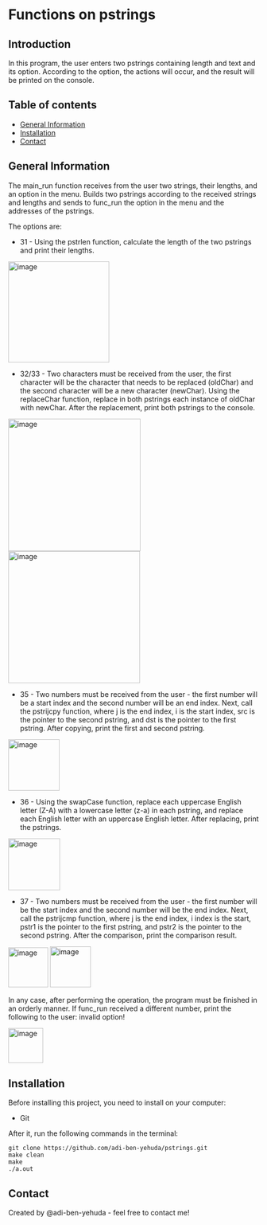 # Functions on pstrings

## Introduction
In this program, the user enters two pstrings containing length and text and its option. According to the option, the actions will occur, and the result will be printed on the console.

## Table of contents
* [General Information](#general-information)
* [Installation](#installation)
* [Contact](#Contact)

## General Information
The main_run function receives from the user two strings, their lengths, and an option in the menu. Builds two pstrings according to the received strings and lengths and sends to func_run the option in the menu and the addresses of the pstrings.

The options are:
* 31 - Using the pstrlen function, calculate the length of the two pstrings and print their lengths.
<img width="203" alt="image" src="https://user-images.githubusercontent.com/75027826/225344855-2b44facc-8869-4a17-9145-bb65bb153761.png">

* 32/33 - Two characters must be received from the user, the first character will be the character that needs to be replaced (oldChar) and the second character will be a new character (newChar). Using the replaceChar function, replace in both pstrings each instance of oldChar with newChar. After the replacement, print both pstrings to the console.
<img width="266" alt="image" src="https://user-images.githubusercontent.com/75027826/225345160-f9a22cd6-925b-412f-aafc-816b44c43c8d.png">
<img width="265" alt="image" src="https://user-images.githubusercontent.com/75027826/225345366-163b5a19-8946-4d64-899b-53de06f5c059.png">

* 35 - Two numbers must be received from the user - the first number will be a start index and the second number will be an end index. Next, call the pstrijcpy function, where j is the end index, i is the start index, src is the pointer to the second pstring, and dst is the pointer to the first pstring. After copying, print the first and second pstring.
<img width="103" alt="image" src="https://user-images.githubusercontent.com/75027826/225345603-00774eb9-74f6-4d44-a7e5-2a5045c1874d.png">

* 36 - Using the swapCase function, replace each uppercase English letter (Z-A) with a lowercase letter (z-a) in each pstring, and replace each English letter with an uppercase English letter. After replacing, print the pstrings.
<img width="104" alt="image" src="https://user-images.githubusercontent.com/75027826/225345904-7bcbfc8c-a6c0-4e19-8bc9-a0ce08ac7fbe.png">

* 37 - Two numbers must be received from the user - the first number will be the start index and the second number will be the end index. Next, call the pstrijcmp function, where j is the end index, i index is the start, pstr1 is the pointer to the first pstring, and pstr2 is the pointer to the second pstring. After the comparison, print the comparison result.
<img width="80" alt="image" src="https://user-images.githubusercontent.com/75027826/225346711-b0bb12a3-4909-4c37-9287-da4727bbb9fa.png">
<img width="82" alt="image" src="https://user-images.githubusercontent.com/75027826/225346156-8b813584-4812-4522-a161-0da1124bf026.png">

In any case, after performing the operation, the program must be finished in an orderly manner.
If func_run received a different number, print the following to the user: invalid option!

<img width="70" alt="image" src="https://user-images.githubusercontent.com/75027826/225346909-58caf5d5-02a9-4d0e-a442-bf988a523ba8.png">

## Installation
Before installing this project, you need to install on your computer:
* Git

After it, run the following commands in the terminal:

```
git clone https://github.com/adi-ben-yehuda/pstrings.git
make clean
make
./a.out
```

## Contact
Created by @adi-ben-yehuda - feel free to contact me!
